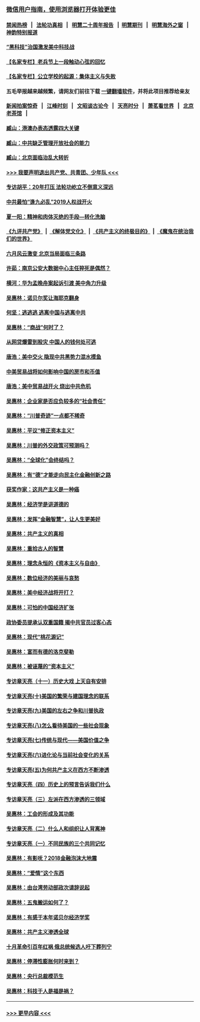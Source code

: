 ### [微信用户指南，使用浏览器打开体验更佳](https://github.com/gfw-breaker/banned-news1/blob/master/indexes/wechat-guide.md?t=0)
#### [禁闻热榜](热点新闻.md?t=0)  &nbsp;&nbsp;|&nbsp;&nbsp; [法轮功真相](https://github.com/gfw-breaker/truth/blob/master/README.md?t=0) &nbsp;&nbsp;|&nbsp;&nbsp; [明慧二十周年报告](https://github.com/gfw-breaker/mh-reports/blob/master/README.md?t=0) &nbsp;&nbsp;|&nbsp;&nbsp;[明慧期刊](https://github.com/gfw-breaker/mh-qikan) &nbsp;&nbsp;|&nbsp;&nbsp; [明慧海外之窗](https://github.com/gfw-breaker/mh-news/blob/master/README.md?t=0) &nbsp;&nbsp;|&nbsp;&nbsp; [神韵特别报道](https://github.com/gfw-breaker/mh-news/blob/master/shenyun.md?t=0)
#### [“黑科技”治国激发美中科技战](../pages/nsc423/n11638056.md?t=02070433) 
#### [【名家专栏】老兵节上一段触动心弦的回忆](../pages/nsc423/n11646016.md?t=02070433) 
#### [【名家专栏】公立学校的起源：集体主义与失败](../pages/nsc423/n11601833.md?t=02070433) 
#### 五毛举报越来越频繁，请网友们前往下载 [一键翻墙软件](https://github.com/gfw-breaker/ssr-accounts)，并将此项目推荐给亲友
#### [新闻拍案惊奇](https://github.com/gfw-breaker/banned-news1/blob/master/pages/link4.md) &nbsp;&nbsp;|&nbsp;&nbsp; [江峰时刻](https://github.com/gfw-breaker/banned-news1/blob/master/pages/link4.md) &nbsp;&nbsp;|&nbsp;&nbsp; [文昭谈古论今](https://github.com/gfw-breaker/banned-news1/blob/master/pages/link4.md) &nbsp;&nbsp;|&nbsp;&nbsp; [天亮时分](https://github.com/gfw-breaker/banned-news1/blob/master/pages/link4.md) &nbsp;&nbsp;|&nbsp;&nbsp; [萧茗看世界](https://github.com/gfw-breaker/banned-news1/blob/master/pages/link4.md) &nbsp;&nbsp;|&nbsp;&nbsp; [北京老茶馆](https://github.com/gfw-breaker/banned-news1/blob/master/pages/link4.md) &nbsp;&nbsp;|&nbsp;&nbsp; 
#### [臧山：港澳办表态透露四大关键](../pages/nsc423/n11421628.md?t=02070433) 
#### [臧山：中共缺乏管理开放社会的能力](../pages/nsc423/n11407457.md?t=02070433) 
#### [臧山：北京面临治乱大转折](../pages/nsc423/n11406895.md?t=02070433) 
#### [>>> 我要声明退出共产党、共青团、少年队 <<<](https://github.com/begood0513/goodnews/blob/master/quit/letter.md) 
#### [专访胡平：20年打压 法轮功屹立不倒意义深远](../pages/nsc423/n11398800.md?t=02070433) 
#### [中共最怕“逢九必乱”2019人权战开火](../pages/nsc423/n11385248.md?t=02070433) 
#### [夏一阳：精神和肉体灭绝的手段—转化洗脑](../pages/nsc423/n11368250.md?t=02070433) 
#### [《九评共产党》](https://github.com/begood0513/9ping.md/blob/master/README.md) &nbsp;|&nbsp; [《解体党文化》](../../../../jtdwh.md/blob/master/README.md)  &nbsp;|&nbsp; [《共产主义的终极目的》](../../../../gczydzjmd.md/blob/master/README.md) &nbsp;|&nbsp; [《魔鬼在统治我们的世界》](../../../../mgztzwmdsj.md/blob/master/README.md) 
#### [六月风云激变 北京当局面临三条路](../pages/nsc423/n11313668.md?t=02070433) 
#### [许茹：南京公安大数据中心主任猝死是偶然？](../pages/nsc423/n11064744.md?t=02070433) 
#### [横河：华为孟晚舟案起诉引渡 美中角力升级](../pages/nsc423/n11027230.md?t=02070433) 
#### [吴惠林：诺贝尔奖让海耶克翻身](../pages/nsc423/n10890049.md?t=02070433) 
#### [何坚：逃逃逃 逃离中国与逃离中共](../pages/nsc423/n10592891.md?t=02070433) 
#### [吴惠林：“商战”何时了？](../pages/nsc423/n10573558.md?t=02070433) 
#### [从网贷爆雷到股灾 中国人的钱何处可逃](../pages/nsc423/n10572800.md?t=02070433) 
#### [唐浩：美中交火 隐现中共黑势力混水摸鱼](../pages/nsc423/n10544040.md?t=02070433) 
#### [中美贸易战将如何影响中国的房市和币值](../pages/nsc423/n10543697.md?t=02070433) 
#### [唐浩：美中贸易战开火 烧出中共危机](../pages/nsc423/n10540126.md?t=02070433) 
#### [吴惠林：企业家是否应负较多的“社会责任”](../pages/nsc423/n10535022.md?t=02070433) 
#### [吴惠林：“川普奇迹”一点都不稀奇](../pages/nsc423/n10512808.md?t=02070433) 
#### [吴惠林：平议“修正资本主义”](../pages/nsc423/n10495724.md?t=02070433) 
#### [吴惠林：川普的外交政策可预测吗？](../pages/nsc423/n10462387.md?t=02070433) 
#### [吴惠林：“全球化”会终结吗？](../pages/nsc423/n10452838.md?t=02070433) 
#### [吴惠林：有“德”才能走向民主化金融创新之路](../pages/nsc423/n10432292.md?t=02070433) 
#### [获奖作家：这共产主义是一种癌](../pages/nsc423/n10431541.md?t=02070433) 
#### [吴惠林：经济学是讲道德的](../pages/nsc423/n10398014.md?t=02070433) 
#### [吴惠林：发挥“金融智慧”，让人生更美好](../pages/nsc423/n10375019.md?t=02070433) 
#### [吴惠林：共产主义的真相](../pages/nsc423/n10351394.md?t=02070433) 
#### [吴惠林：重拾古人的智慧](../pages/nsc423/n10337691.md?t=02070433) 
#### [吴惠林：理念永恒的《资本主义与自由》](../pages/nsc423/n10316274.md?t=02070433) 
#### [吴惠林：数位经济的美丽与哀愁](../pages/nsc423/n10292946.md?t=02070433) 
#### [吴惠林：美中经济战将开打？](../pages/nsc423/n10258825.md?t=02070433) 
#### [吴惠林：可怕的中国经济扩张](../pages/nsc423/n10219147.md?t=02070433) 
#### [政协委员提承认双重国籍 揭中共官员过客心态](../pages/nsc423/n10208809.md?t=02070433) 
#### [吴惠林：现代“桃花源记”](../pages/nsc423/n10185234.md?t=02070433) 
#### [吴惠林：富而有德的洛克斐勒](../pages/nsc423/n10142264.md?t=02070433) 
#### [吴惠林：被诬蔑的“资本主义”](../pages/nsc423/n10124816.md?t=02070433) 
#### [专访章天亮（十一）历史大戏 上天自有安排](../pages/nsc423/n10094905.md?t=02070433) 
#### [专访章天亮(十)美国的繁荣与建国理念的联系](../pages/nsc423/n10094899.md?t=02070433) 
#### [专访章天亮(九)美国的左右之争和川普执政](../pages/nsc423/n10094889.md?t=02070433) 
#### [专访章天亮(八)怎么看待美国的一些社会现象](../pages/nsc423/n10094857.md?t=02070433) 
#### [专访章天亮(七)传统与现代——美国价值之争](../pages/nsc423/n10093140.md?t=02070433) 
#### [专访章天亮(六)进化论与当前社会变化的关系](../pages/nsc423/n10092036.md?t=02070433) 
#### [专访章天亮(五)为何共产主义在西方不断渗透](../pages/nsc423/n10083620.md?t=02070433) 
#### [专访章天亮（四）历史上的预言告诉我们什么](../pages/nsc423/n10083606.md?t=02070433) 
#### [专访章天亮（三）左派在西方渗透的三领域](../pages/nsc423/n10081115.md?t=02070433) 
#### [吴惠林：工会的形成及其功能](../pages/nsc423/n10080633.md?t=02070433) 
#### [专访章天亮（二）什么人和组织让人背离神](../pages/nsc423/n10076637.md?t=02070433) 
#### [专访章天亮（一）不同民族的三个共同记忆](../pages/nsc423/n10074188.md?t=02070433) 
#### [吴惠林：有影呒？2018金融泡沫大地震](../pages/nsc423/n10040534.md?t=02070433) 
#### [吴惠林：“爱情”这个东西](../pages/nsc423/n10019423.md?t=02070433) 
#### [吴惠林：由台湾劳动部政次请辞说起](../pages/nsc423/n9979679.md?t=02070433) 
#### [吴惠林：五鬼搬运如何了？](../pages/nsc423/n9925338.md?t=02070433) 
#### [吴惠林：有感于本年诺贝尔经济学奖](../pages/nsc423/n9871883.md?t=02070433) 
#### [吴惠林：共产主义渗透全球](../pages/nsc423/n9812748.md?t=02070433) 
#### [十月革命引百年红祸 俄总统候选人吁下葬列宁](../pages/nsc423/n9810182.md?t=02070433) 
#### [吴惠林：停滞性膨胀何时来到？](../pages/nsc423/n9764136.md?t=02070433) 
#### [吴惠林：央行总裁模范生](../pages/nsc423/n9728134.md?t=02070433) 
#### [吴惠林：科技于人是福是祸？](../pages/nsc423/n9672982.md?t=02070433) 

----
#### [ >>> 更早内容 <<< ](../indexes/nsc423-earlier.md)
